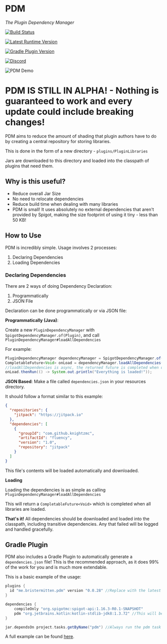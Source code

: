 # PDM
*The Plugin Dependency Manager*

[![Build Status](https://travis-ci.org/knightzmc/pdm.svg?branch=master)](https://travis-ci.org/knightzmc/pdm)

[![Latest Runtime Version](https://img.shields.io/maven-metadata/v?color=blue&label=PDM%20Runtime&metadataUrl=https%3A%2F%2Frepo.bristermitten.me%2Frepository%2Fmaven-public%2Fme%2Fbristermitten%2Fpdm%2Fmaven-metadata.xml)](https://repo.bristermitten.me/#browse/browse:maven-releases:me%2Fbristermitten%2Fpdm)

[![Gradle Plugin Version](https://img.shields.io/maven-metadata/v?color=blue&label=Gradle%20%20Plugin&metadataUrl=https%3A%2F%2Fplugins.gradle.org%2Fm2%2Fme%2Fbristermitten%2Fpdm-gradle%2Fmaven-metadata.xml)](https://plugins.gradle.org/plugin/me.bristermitten.pdm)

[![Discord](https://img.shields.io/discord/728307032440176762?color=purple&label=Chat%20%2F%20Support)](https://discord.gg/ZtwmaCV)

![PDM Demo](https://img.bristermitten.me/nMpAG5yZQ2.gif)


# **PDM IS STILL IN ALPHA!** - Nothing is guaranteed to work and every update could include breaking changes!

PDM aims to reduce the amount of shading that plugin authors have to do
by creating a central repository for storing libraries.

This is done in the form of a new directory - `plugins/PluginLibraries`

Jars are downloaded to this directory and loaded into the classpath of plugins that need them.

## Why is this useful?

* Reduce overall Jar Size 
* No need to relocate dependencies
* Reduce build time when dealing with many libraries
* PDM is small! It uses absolutely no external dependencies that 
aren't provided by Spigot, making the size footprint of using it tiny - less than 50 KB!

## How to Use 

PDM is incredibly simple. Usage involves 2 processes: 

1. Declaring Dependencies
2. Loading Dependencies

### Declaring Dependencies

There are 2 ways of doing Dependency Declaration:
1. Programmatically
2. JSON File

Declaration can be done programmatically or via JSON file: 

**Programmatically (Java)**:

Create a new `PluginDependencyManager` with `SpigotDependencyManager.of(Plugin)`, and call `PluginDependencyManager#loadAllDependencies`

For example: 
```java
PluginDependencyManager dependencyManager = SpigotDependencyManager.of(this);
CompletableFuture<Void> onLoad = dependencyManager.loadAllDependencies();
//loadAllDependencies is async, the returned future is completed when downloading and loading completes
onLoad.thenRun(() -> System.out.println("Everything is loaded!"));
```

**JSON Based**:
Make a file called `dependencies.json` in your resources directory.

It should follow a format similar to this example: 

```json
{
  "repositories": {
    "jitpack": "https://jitpack.io"
  },
  "dependencies": [
    {
      "groupId": "com.github.knightzmc",
      "artifactId": "fluency",
      "version": "1.0",
      "repository": "jitpack"
    }
  ]
}
```

This file's contents will be loaded automatically and downloaded.


**Loading**

Loading the dependencies is as simple as calling `PluginDependencyManager#loadAllDependencies`

This will return a `CompletableFuture<Void>` which is completed when all libraries are loaded.

**That's it!** All dependencies should be downloaded and loaded into the classpath,
including transitive dependencies. Any that failed will be logged and handled gracefully.


## Gradle Plugin

PDM also includes a Gradle Plugin to automatically generate a `dependencies.json` file!
This is the recommended approach, as it does 99% of the work for you and is much more extendable.

This is a basic example of the usage:

```gradle
plugins {
  id "me.bristermitten.pdm" version "0.0.28" //Replace with the latest version 
}

dependencies {
    compileOnly "org.spigotmc:spigot-api:1.16.3-R0.1-SNAPSHOT"
    pdm "org.jetbrains.kotlin:kotlin-stdlib-jdk8:1.3.72" //This will be added to the dependencies.json
}

jar.dependsOn project.tasks.getByName("pdm") //Always run the pdm task when we build. Alternatively, just run [gradle pdm build]
```

A full example can be found [here](/example).
